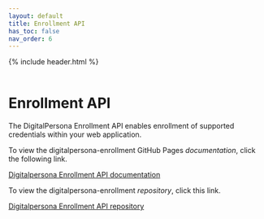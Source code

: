 ```yaml
---
layout: default
title: Enrollment API
has_toc: false
nav_order: 6
---
```


{% include header.html %}  
<BR>

# Enrollment API  

The DigitalPersona Enrollment API enables enrollment of supported credentials within your web application.

To view the digitalpersona-enrollment GitHub Pages *documentation*, click the following link.

[Digitalpersona Enrollment API documentation](https://hidglobal.github.io/digitalpersona-enrollment/)

To view the digitalpersona-enrollment *repository*, click this link.

[Digitalpersona Enrollment API repository](https://github.com/hidglobal/digitalpersona-enrollment/)
